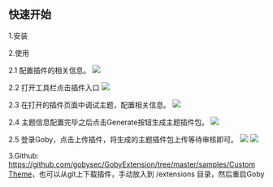 ## 快速开始
1.安装

2.使用

2.1 配置插件的相关信息。
![](https://gobies.org/CustomTheme1.jpg)

2.2 打开工具栏点击插件入口
![](https://gobies.org/CustomTheme2.jpg)

2.3 在打开的插件页面中调试主题，配置相关信息。
![](https://gobies.org/CustomTheme3.jpg)

2.4 主题信息配置完毕之后点击Generate按钮生成主题插件包。
![](https://gobies.org/CustomTheme4.jpg)

2.5 登录Goby，点击上传插件，将生成的主题插件包上传等待审核即可。
![](https://gobies.org/CustomTheme5.jpg)
![](https://gobies.org/CustomTheme6.jpg)

3.Github: [https://github.com/gobysec/GobyExtension/tree/master/samples/Custom Theme](https://github.com/gobysec/GobyExtension/tree/master/samples/Custom%20Theme)，也可以从git上下载插件，手动放入到 /extensions 目录，然后重启Goby
